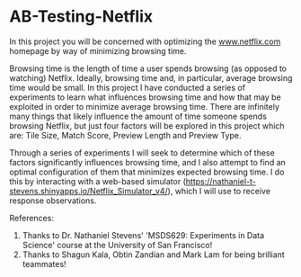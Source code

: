 # AB-Testing-Netflix
In this project you will be concerned with optimizing the www.netflix.com homepage by way of minimizing browsing time.

Browsing time is the length of time a user spends browsing (as opposed to watching) Netflix. Ideally, browsing time and, in particular, average browsing time would be small. In this
project I have conducted a series of experiments to learn what influences browsing time and how that may be exploited in order to minimize average browsing time. There are infinitely many things that likely influence the amount of time someone spends browsing Netflix, but just four factors will be explored in this project which are: Tile Size, Match Score, Preview Length and Preview Type. 

Through a series of experiments I will seek to determine which of these factors significantly influences browsing time, and I also attempt to find an optimal configuration of them that minimizes expected browsing time. I do this by interacting with a web-based simulator (https://nathaniel-t-stevens.shinyapps.io/Netflix_Simulator_v4/), which I will use to receive response observations. 

References:
1. Thanks to Dr. Nathaniel Stevens' 'MSDS629: Experiments in Data Science' course at the University of San Francisco!
2. Thanks to Shagun Kala, Obtin Zandian and Mark Lam for being brilliant teammates!

